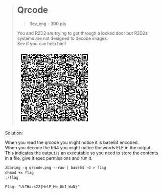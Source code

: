 > # Qrcode
> > Rev_eng - 300 pts
> 
> You and R2D2 are trying to get through a locked door but
> R2D2s systems are not designed to decode images.  
> See if you can help him!
> 
> <img src="qrcode.png" />
> 

Solution:

When you read the qrcode you might notice it is base64 encoded.  
When you decode the b64 you might notice the words ELF in the output.  
This indicates the output is an executable so you need to store the contents in a file, give it exec permissions and run it.

```
zbarimg -q qrcode.png --raw | base64 -d > flag
chmod +x flag
./flag
```

```
Flag: "UiTHack22{HelP_Me_ObI_WaN}"
```
